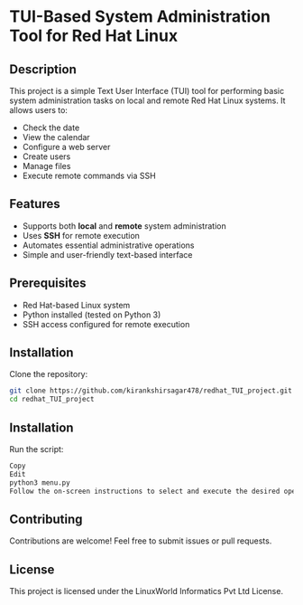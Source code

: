 # TUI-Based System Administration Tool for Red Hat Linux  

## Description  
This project is a simple Text User Interface (TUI) tool for performing basic system administration tasks on local and remote Red Hat Linux systems. It allows users to:  
- Check the date  
- View the calendar  
- Configure a web server  
- Create users  
- Manage files  
- Execute remote commands via SSH  

## Features  
- Supports both **local** and **remote** system administration  
- Uses **SSH** for remote execution  
- Automates essential administrative operations  
- Simple and user-friendly text-based interface  

## Prerequisites  
- Red Hat-based Linux system  
- Python installed (tested on Python 3)  
- SSH access configured for remote execution  

## Installation  
Clone the repository:  
```bash
git clone https://github.com/kirankshirsagar478/redhat_TUI_project.git
cd redhat_TUI_project
```
## Installation  
Run the script:

```bash
Copy
Edit
python3 menu.py
Follow the on-screen instructions to select and execute the desired operation.
```
## Contributing
Contributions are welcome! Feel free to submit issues or pull requests.

## License
This project is licensed under the LinuxWorld Informatics Pvt Ltd License.

